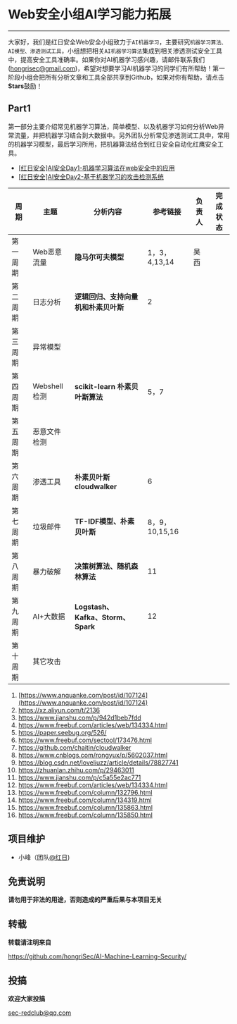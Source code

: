 # Web安全小组AI学习能力拓展

----

大家好，我们是红日安全Web安全小组致力于`AI机器学习`，主要研究`机器学习算法、AI模型、渗透测试工具`，小组想把相关`AI机器学习算法`集成到相关渗透测试安全工具中，提高安全工具准确率。如果你对AI机器学习感兴趣，请邮件联系我们(hongrisec@gmail.com)，希望对想要学习AI机器学习的同学们有所帮助！第一阶段小组会把所有分析文章和工具全部共享到Github，如果对你有帮助，请点击**Stars**鼓励！

## Part1

第一部分主要介绍常见机器学习算法，简单模型、以及机器学习如何分析Web异常流量，并把机器学习结合到大数据中。另外团队分析常见渗透测试工具中，常用的机器学习模型，最后学习所用，把机器算法结合到红日安全自动化红鹰安全工具。

- [[红日安全]AI安全Day1-机器学习算法在web安全中的应用](https://github.com/hongriSec/AI-Machine-Learning-Security/blob/master/Part1/%5B%E7%BA%A2%E6%97%A5%E5%AE%89%E5%85%A8%5DAI%E5%AE%89%E5%85%A8Day1-%E6%9C%BA%E5%99%A8%E5%AD%A6%E4%B9%A0%E7%AE%97%E6%B3%95%E5%9C%A8web%E5%AE%89%E5%85%A8%E4%B8%AD%E7%9A%84%E5%BA%94%E7%94%A8.docx)
- [[红日安全]AI安全Day2-基于机器学习的攻击检测系统](https://github.com/hongriSec/AI-Machine-Learning-Security/blob/master/Part1/day2/%E7%BA%A2%E6%97%A5AI%E5%AE%89%E5%85%A8-%E5%9F%BA%E4%BA%8E%E6%9C%BA%E5%99%A8%E5%AD%A6%E4%B9%A0%E7%9A%84%E6%94%BB%E5%87%BB%E6%A3%80%E6%B5%8B%E7%B3%BB%E7%BB%9F.pdf)


| 周期     | 主题         | 分析内容                             | 参考链接 | 负责人 | 完成状态 |
| -------- | ------------ | ------------------------------------ | -------- | -------- | -------- |
| 第一周期 | Web恶意流量  | **隐马尔可夫模型**                   | 1，3，4,13,14  |   吴西       |          |
| 第二周期 | 日志分析     | **逻辑回归、支持向量机和朴素贝叶斯** | 2        |          |          |
| 第三周期 | 异常模型     |                                      |          |          |          |
| 第四周期 | Webshell检测 | **scikit-learn 朴素贝叶斯算法**      | 5，7     |          |          |
| 第五周期 | 恶意文件检测 |                                      |          |          |          |
| 第六周期 | 渗透工具     | **朴素贝叶斯  cloudwalker**          | 6        |          |          |
| 第七周期 | 垃圾邮件     | **TF-IDF模型、朴素贝叶斯**           | 8，9，10,15,16 |          |          |
| 第八周期 | 暴力破解     | **决策树算法、随机森林算法**         | 11       |          |          |
| 第九周期 | AI+大数据    | **Logstash、Kafka、Storm、Spark**    | 12       |          |          |
| 第十周期 | 其它攻击     |                                      |          |          |          |

1. [https://www.anquanke.com/post/id/107124](https://www.anquanke.com/post/id/107124)
2. https://xz.aliyun.com/t/2136
3. https://www.jianshu.com/p/942d1beb7fdd
4. https://www.freebuf.com/articles/web/134334.html
5. https://paper.seebug.org/526/
6. https://www.freebuf.com/sectool/173476.html
7. https://github.com/chaitin/cloudwalker
8. https://www.cnblogs.com/rongyux/p/5602037.html
9. https://blog.csdn.net/loveliuzz/article/details/78827741
10. https://zhuanlan.zhihu.com/p/29463011
11. https://www.jianshu.com/p/c5a55e2ac771
12. https://www.freebuf.com/articles/web/134334.html
13. https://www.freebuf.com/column/132796.html
14. https://www.freebuf.com/column/134319.html
15. https://www.freebuf.com/column/135863.html
16. https://www.freebuf.com/column/135850.html


## 项目维护

- 小峰（团队[@红日](http://sec-redclub.com/))


## 免责说明

**请勿用于非法的用途，否则造成的严重后果与本项目无关**

## 转载

**转载请注明来自**

https://github.com/hongriSec/AI-Machine-Learning-Security/

## 投搞

**欢迎大家投搞**

sec-redclub@qq.com
